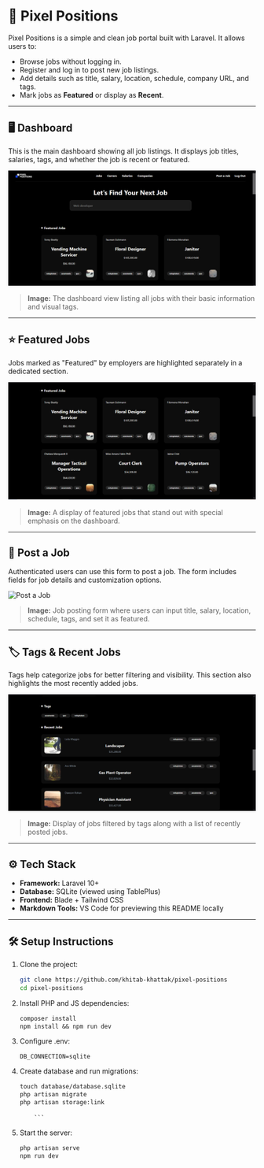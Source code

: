 # 🧩 Pixel Positions

Pixel Positions is a simple and clean job portal built with Laravel. It allows users to:

-   Browse jobs without logging in.
-   Register and log in to post new job listings.
-   Add details such as title, salary, location, schedule, company URL, and tags.
-   Mark jobs as **Featured** or display as **Recent**.

---

## 🖥️ Dashboard

This is the main dashboard showing all job listings. It displays job titles, salaries, tags, and whether the job is recent or featured.

![Dashboard](public/assets/readme/dashboard.PNG)

> **Image:** The dashboard view listing all jobs with their basic information and visual tags.

---

## ⭐ Featured Jobs

Jobs marked as "Featured" by employers are highlighted separately in a dedicated section.

![Featured Jobs](public/assets/readme/featured.PNG)

> **Image:** A display of featured jobs that stand out with special emphasis on the dashboard.

---

## 📝 Post a Job

Authenticated users can use this form to post a job. The form includes fields for job details and customization options.

![Post a Job](public/assets/readme/post%20a%20job.PNG)

> **Image:** Job posting form where users can input title, salary, location, schedule, tags, and set it as featured.

---

## 🏷️ Tags & Recent Jobs

Tags help categorize jobs for better filtering and visibility. This section also highlights the most recently added jobs.

![Tags & Recent](public/assets/readme/Tags%20&%20Recent.PNG)

> **Image:** Display of jobs filtered by tags along with a list of recently posted jobs.

---

## ⚙️ Tech Stack

-   **Framework:** Laravel 10+
-   **Database:** SQLite (viewed using TablePlus)
-   **Frontend:** Blade + Tailwind CSS
-   **Markdown Tools:** VS Code for previewing this README locally

---

## 🛠️ Setup Instructions

1.  Clone the project:

    ```bash
    git clone https://github.com/khitab-khattak/pixel-positions
    cd pixel-positions

    ```

2.  Install PHP and JS dependencies:

    ```
    composer install
    npm install && npm run dev
    ```

3.  Configure .env:
    ```
    DB_CONNECTION=sqlite
    ```
4.  Create database and run migrations:
    ```
    touch database/database.sqlite
    php artisan migrate
    php artisan storage:link

        ```

5.  Start the server:
    ```
    php artisan serve
    npm run dev
    ```

